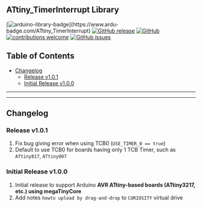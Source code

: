 ## ATtiny_TimerInterrupt Library

[![arduino-library-badge](https://www.ardu-badge.com/badge/ATtiny_TimerInterrupt.svg?)](https://www.ardu-badge.com/ATtiny_TimerInterrupt)
[![GitHub release](https://img.shields.io/github/release/khoih-prog/ATtiny_TimerInterrupt.svg)](https://github.com/khoih-prog/ATtiny_TimerInterrupt/releases)
[![GitHub](https://img.shields.io/github/license/mashape/apistatus.svg)](https://github.com/khoih-prog/ATtiny_TimerInterrupt/blob/main/LICENSE)
[![contributions welcome](https://img.shields.io/badge/contributions-welcome-brightgreen.svg?style=flat)](#Contributing)
[![GitHub issues](https://img.shields.io/github/issues/khoih-prog/ATtiny_TimerInterrupt.svg)](http://github.com/khoih-prog/ATtiny_TimerInterrupt/issues)

## Table of Contents

* [Changelog](#changelog)
  * [Release v1.0.1](#release-v101)
  * [Initial Release v1.0.0](#initial-release-v100)

---
---

## Changelog

### Release v1.0.1

1. Fix bug giving error when using TCB0 (`USE_TIMER_0 == true`)
2. Default to use TCB0 for boards having only 1 TCB Timer, such as `ATtiny817`, `ATtiny807`

### Initial Release v1.0.0

1. Initial release to support Arduino **AVR ATtiny-based boards (ATtiny3217, etc.) using megaTinyCore**
2. Add notes `howto upload by drag-and-drop` to `CURIOSITY` virtual drive



